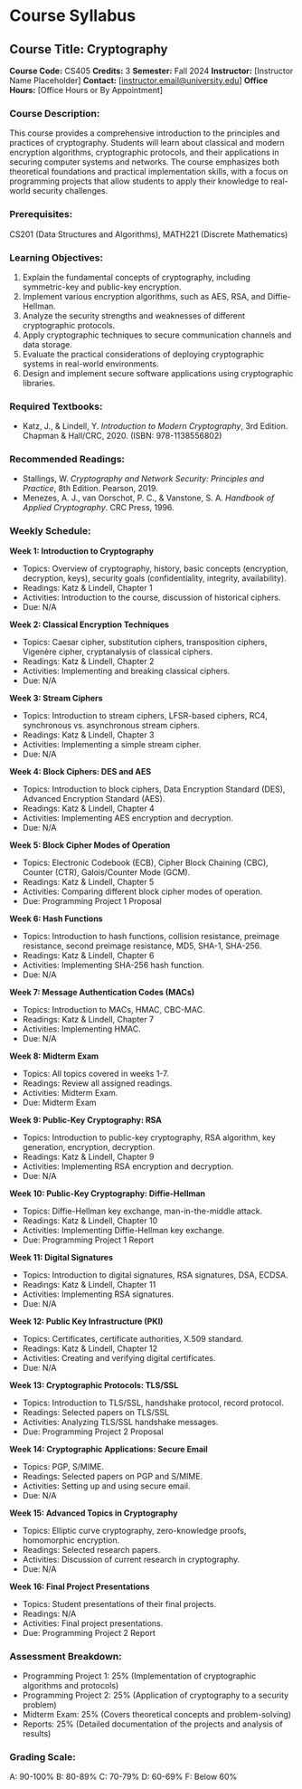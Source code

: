 # Course Syllabus
## Course Title: Cryptography
**Course Code:** CS405
**Credits:** 3
**Semester:** Fall 2024
**Instructor:** [Instructor Name Placeholder]
**Contact:** [instructor.email@university.edu]
**Office Hours:** [Office Hours or By Appointment]

### Course Description:
This course provides a comprehensive introduction to the principles and practices of cryptography. Students will learn about classical and modern encryption algorithms, cryptographic protocols, and their applications in securing computer systems and networks. The course emphasizes both theoretical foundations and practical implementation skills, with a focus on programming projects that allow students to apply their knowledge to real-world security challenges.

### Prerequisites:
CS201 (Data Structures and Algorithms), MATH221 (Discrete Mathematics)

### Learning Objectives:
1.  Explain the fundamental concepts of cryptography, including symmetric-key and public-key encryption.
2.  Implement various encryption algorithms, such as AES, RSA, and Diffie-Hellman.
3.  Analyze the security strengths and weaknesses of different cryptographic protocols.
4.  Apply cryptographic techniques to secure communication channels and data storage.
5.  Evaluate the practical considerations of deploying cryptographic systems in real-world environments.
6.  Design and implement secure software applications using cryptographic libraries.

### Required Textbooks:
- Katz, J., & Lindell, Y. *Introduction to Modern Cryptography*, 3rd Edition. Chapman & Hall/CRC, 2020. (ISBN: 978-1138556802)

### Recommended Readings:
- Stallings, W. *Cryptography and Network Security: Principles and Practice*, 8th Edition. Pearson, 2019.
- Menezes, A. J., van Oorschot, P. C., & Vanstone, S. A. *Handbook of Applied Cryptography*. CRC Press, 1996.

### Weekly Schedule:
**Week 1: Introduction to Cryptography**
- Topics: Overview of cryptography, history, basic concepts (encryption, decryption, keys), security goals (confidentiality, integrity, availability).
- Readings: Katz & Lindell, Chapter 1
- Activities: Introduction to the course, discussion of historical ciphers.
- Due: N/A

**Week 2: Classical Encryption Techniques**
- Topics: Caesar cipher, substitution ciphers, transposition ciphers, Vigenère cipher, cryptanalysis of classical ciphers.
- Readings: Katz & Lindell, Chapter 2
- Activities: Implementing and breaking classical ciphers.
- Due: N/A

**Week 3: Stream Ciphers**
- Topics: Introduction to stream ciphers, LFSR-based ciphers, RC4, synchronous vs. asynchronous stream ciphers.
- Readings: Katz & Lindell, Chapter 3
- Activities: Implementing a simple stream cipher.
- Due: N/A

**Week 4: Block Ciphers: DES and AES**
- Topics: Introduction to block ciphers, Data Encryption Standard (DES), Advanced Encryption Standard (AES).
- Readings: Katz & Lindell, Chapter 4
- Activities: Implementing AES encryption and decryption.
- Due: N/A

**Week 5: Block Cipher Modes of Operation**
- Topics: Electronic Codebook (ECB), Cipher Block Chaining (CBC), Counter (CTR), Galois/Counter Mode (GCM).
- Readings: Katz & Lindell, Chapter 5
- Activities: Comparing different block cipher modes of operation.
- Due: Programming Project 1 Proposal

**Week 6: Hash Functions**
- Topics: Introduction to hash functions, collision resistance, preimage resistance, second preimage resistance, MD5, SHA-1, SHA-256.
- Readings: Katz & Lindell, Chapter 6
- Activities: Implementing SHA-256 hash function.
- Due: N/A

**Week 7: Message Authentication Codes (MACs)**
- Topics: Introduction to MACs, HMAC, CBC-MAC.
- Readings: Katz & Lindell, Chapter 7
- Activities: Implementing HMAC.
- Due: N/A

**Week 8: Midterm Exam**
- Topics: All topics covered in weeks 1-7.
- Readings: Review all assigned readings.
- Activities: Midterm Exam.
- Due: Midterm Exam

**Week 9: Public-Key Cryptography: RSA**
- Topics: Introduction to public-key cryptography, RSA algorithm, key generation, encryption, decryption.
- Readings: Katz & Lindell, Chapter 9
- Activities: Implementing RSA encryption and decryption.
- Due: N/A

**Week 10: Public-Key Cryptography: Diffie-Hellman**
- Topics: Diffie-Hellman key exchange, man-in-the-middle attack.
- Readings: Katz & Lindell, Chapter 10
- Activities: Implementing Diffie-Hellman key exchange.
- Due: Programming Project 1 Report

**Week 11: Digital Signatures**
- Topics: Introduction to digital signatures, RSA signatures, DSA, ECDSA.
- Readings: Katz & Lindell, Chapter 11
- Activities: Implementing RSA signatures.
- Due: N/A

**Week 12: Public Key Infrastructure (PKI)**
- Topics: Certificates, certificate authorities, X.509 standard.
- Readings: Katz & Lindell, Chapter 12
- Activities: Creating and verifying digital certificates.
- Due: N/A

**Week 13: Cryptographic Protocols: TLS/SSL**
- Topics: Introduction to TLS/SSL, handshake protocol, record protocol.
- Readings: Selected papers on TLS/SSL
- Activities: Analyzing TLS/SSL handshake messages.
- Due: Programming Project 2 Proposal

**Week 14: Cryptographic Applications: Secure Email**
- Topics: PGP, S/MIME.
- Readings: Selected papers on PGP and S/MIME.
- Activities: Setting up and using secure email.
- Due: N/A

**Week 15: Advanced Topics in Cryptography**
- Topics: Elliptic curve cryptography, zero-knowledge proofs, homomorphic encryption.
- Readings: Selected research papers.
- Activities: Discussion of current research in cryptography.
- Due: N/A

**Week 16: Final Project Presentations**
- Topics: Student presentations of their final projects.
- Readings: N/A
- Activities: Final project presentations.
- Due: Programming Project 2 Report

### Assessment Breakdown:
*   Programming Project 1: 25% (Implementation of cryptographic algorithms and protocols)
*   Programming Project 2: 25% (Application of cryptography to a security problem)
*   Midterm Exam: 25% (Covers theoretical concepts and problem-solving)
*   Reports: 25% (Detailed documentation of the projects and analysis of results)

### Grading Scale:
A: 90-100%
B: 80-89%
C: 70-79%
D: 60-69%
F: Below 60%